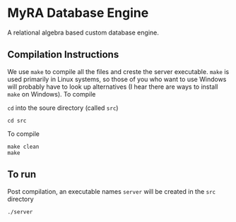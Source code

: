 # MyRA Database Engine

A relational algebra based custom database engine.

## Compilation Instructions

We use `make` to compile all the files and creste the server executable. `make` is used primarily in Linux systems, so those of you who want to use Windows will probably have to look up alternatives (I hear there are ways to install `make` on Windows). To compile

`cd` into the soure directory (called `src`)

```
cd src
```

To compile

```
make clean
make
```

## To run

Post compilation, an executable names `server` will be created in the `src` directory

```
./server
```
